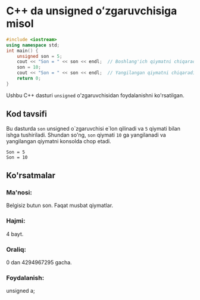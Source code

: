 # C++ da unsigned oʻzgaruvchisiga misol
```cpp
#include <iostream>
using namespace std;
int main() {
    unsigned son = 5;
    cout << "Son = " << son << endl;  // Boshlang'ich qiymatni chiqaradi
    son = 10;
    cout << "Son = " << son << endl;  // Yangilangan qiymatni chiqaradi
    return 0;
}
```
Ushbu C++ dasturi `unsigned` o'zgaruvchisidan foydalanishni ko'rsatilgan.
## Kod tavsifi
Bu dasturda `son` unsigned o\`zgaruvchisi e\`lon qilinadi va `5` qiymati bilan ishga tushiriladi.
Shundan so'ng, `son` qiymati `10` ga yangilanadi va yangilangan qiymatni konsolda chop etadi.
```console
Son = 5
Son = 10
```
## Ko'rsatmalar
### Ma'nosi:
Belgisiz butun son. Faqat musbat qiymatlar.
### Hajmi:
4 bayt.
### Oraliq:
0 dan 4294967295 gacha.
### Foydalanish:
unsigned a;
